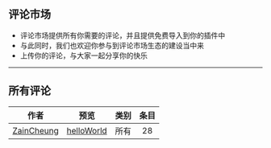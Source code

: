## 评论市场

* 评论市场提供所有你需要的评论，并且提供免费导入到你的插件中
* 与此同时，我们也欢迎你参与到评论市场生态的建设当中来
* 上传你的评论，与大家一起分享你的快乐

------



## 所有评论

|                     作者                      |                             预览                             | 类别 | 条目 |
| :-------------------------------------------: | :----------------------------------------------------------: | :--: | :--: |
| [ZainCheung](https://github.com/superBoyJack) | [helloWorld](https://github.com/superBoyJack/CSDN-helper/blob/master/market/helloWorld.md) | 所有 |  28  |